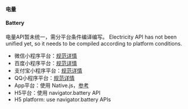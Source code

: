 #### 电量
#### Battery

电量API暂未统一，需分平台条件编译编写。
Electricity API has not been unified yet, so it needs to be compiled according to platform conditions.

- 微信小程序平台：[规范详情](https://developers.weixin.qq.com/miniprogram/dev/api/wx.getBatteryInfoSync.html)
- 百度小程序平台：[规范详情](https://smartprogram.baidu.com/docs/develop/api/device_battery/#swan-getBatteryInfo/)
- 支付宝小程序平台：[规范详情](https://docs.alipay.com/mini/api/nrnziy)
- QQ小程序平台：[规范详情](https://q.qq.com/wiki/develop/miniprogram/API/equipment/ibeacon_battery.html)
- App平台：使用 Native.js，[参考](https://ask.dcloud.net.cn/article/992)
- H5平台：使用 navigator.battery API
- H5 platform: use navigator.battery APIs
